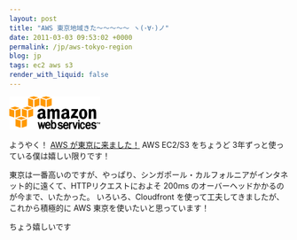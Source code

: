 ```yaml
---
layout: post
title: "AWS 東京地域きた～～～～～ ヽ(･∀･)ノ"
date: 2011-03-03 09:53:02 +0000
permalink: /jp/aws-tokyo-region
blog: jp
tags: ec2 aws s3
render_with_liquid: false
---
```


<!-- textlint-disable rousseau -->

![image](/assets/images/651/logo_aws.gif)

ようやく！ [AWS
が東京に来ました！](http://aws.typepad.com/aws/2011/03/now-open-aws-region-in-tokyo.html)
AWS EC2/S3 をちょうど 3年ずっと使っている僕は嬉しい限りです！

東京は一番高いのですが、やっぱり、シンガポール・カルフォルニアがインタネット的に遠くて、HTTPリクエストにおよそ 200ms
のオーバーヘッドかかるのが今まで、いたかった。 いろいろ、Cloudfront
を使って工夫してきましたが、これから積極的に AWS 東京を使いたいと思っています！

ちょう嬉しいです

<!-- textlint-enable rousseau -->

